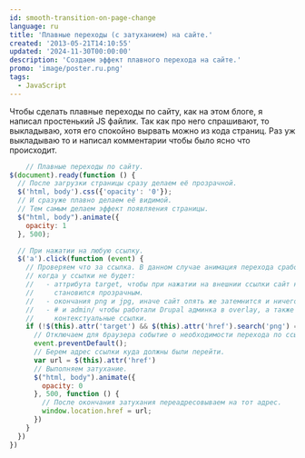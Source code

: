```yaml
---
id: smooth-transition-on-page-change
language: ru
title: 'Плавные переходы (с затуханием) на сайте.'
created: '2013-05-21T14:10:55'
updated: '2024-11-30T00:00:00'
description: 'Создаем эффект плавного перехода на сайте.'
promo: 'image/poster.ru.png'
tags:
  - JavaScript
---
```


Чтобы сделать плавные переходы по сайту, как на этом блоге, я написал
простенький JS файлик. Так как про него спрашивают, то выкладываю, хотя его
спокойно вырвать можно из кода страниц. Раз уж выкладываю то и написал
комментарии чтобы было ясно что происходит.

```js
    // Плавные переходы по сайту.
$(document).ready(function () {
  // После загрузки страницы сразу делаем её прозрачной.
  $('html, body').css({'opacity': '0'});
  // И сразуже плавно делаем её видимой.
  // Тем самым делаем эффект появляения страницы.
  $("html, body").animate({
    opacity: 1
  }, 500);

  // При нажатии на любую ссылку.
  $('a').click(function (event) {
    // Проверяем что за ссылка. В данном случае анимация перехода сработает
    // когда у ссылки не будет:
    //   - аттрибута target, чтобы при нажатии на внешнии ссылки сайт не 
    //     становился прозрачным.
    //   - окончания png и jpg, иначе сайт опять же затемнится и ничего не видно.
    //   - # и admin/ чтобы работали Drupal админка в overlay, а также
    //     контекстуальные ссылки. 
    if (!$(this).attr('target') && $(this).attr('href').search('png') == -1 && $(this).attr('href').search('jpg') == -1 && $(this).attr('href') != "#" && $(this).attr('href').search('admin/') == -1) {
      // Отключаем для браузера событие о необходимости перехода по ссылке.
      event.preventDefault();
      // Берем адрес ссылки куда должны были перейти.
      var url = $(this).attr('href')
      // Выполняем затухание.
      $("html, body").animate({
        opacity: 0
      }, 500, function () {
        // После окончания затухания переадресовываем на тот адрес.
        window.location.href = url;
      })
    }
  })
})
```
